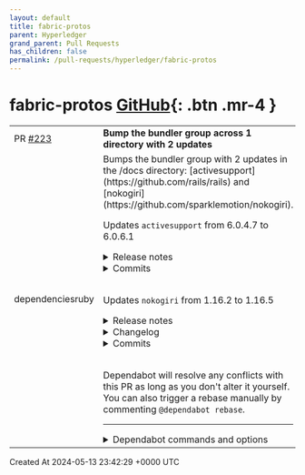 ```yaml
---
layout: default
title: fabric-protos
parent: Hyperledger
grand_parent: Pull Requests
has_children: false
permalink: /pull-requests/hyperledger/fabric-protos
---
```


# fabric-protos <span class="fs-3 right-align">[GitHub](https://github.com/hyperledger/fabric-protos){: .btn .mr-4 }</span>


<div>
    <table>
        <tr>
            <td>
                PR <a href="https://github.com/hyperledger/fabric-protos/pull/223" class=".btn">#223</a>
            </td>
            <td>
                <b>
                    Bump the bundler group across 1 directory with 2 updates
                </b>
            </td>
        </tr>
        <tr>
            <td>
                <span class="chip">dependencies</span><span class="chip">ruby</span>
            </td>
            <td>
                Bumps the bundler group with 2 updates in the /docs directory: [activesupport](https://github.com/rails/rails) and [nokogiri](https://github.com/sparklemotion/nokogiri).

Updates `activesupport` from 6.0.4.7 to 6.0.6.1
<details>
<summary>Release notes</summary>
<p><em>Sourced from <a href="https://github.com/rails/rails/releases">activesupport's releases</a>.</em></p>
<blockquote>
<h2>v6.0.6.1</h2>
<h2>Active Support</h2>
<ul>
<li>No changes.</li>
</ul>
<h2>Active Model</h2>
<ul>
<li>No changes.</li>
</ul>
<h2>Active Record</h2>
<ul>
<li>
<p>Make <code>sanitize_as_sql_comment</code> more strict</p>
<p>Though this method was likely never meant to take user input, it was
attempting sanitization. That sanitization could be bypassed with
carefully crafted input.</p>
<p>This commit makes the sanitization more robust by replacing any
occurrances of &quot;/<em>&quot; or &quot;</em>/&quot; with &quot;/ <em>&quot; or &quot;</em> /&quot;. It also performs a
first pass to remove one surrounding comment to avoid compatibility
issues for users relying on the existing removal.</p>
<p>This also clarifies in the documentation of annotate that it should not
be provided user input.</p>
<p>[CVE-2023-22794]</p>
</li>
</ul>
<h2>Action View</h2>
<ul>
<li>No changes.</li>
</ul>
<h2>Action Pack</h2>
<ul>
<li>No changes.</li>
</ul>
<h2>Active Job</h2>
<ul>
<li>No changes.</li>
</ul>
<!-- raw HTML omitted -->
</blockquote>
<p>... (truncated)</p>
</details>
<details>
<summary>Commits</summary>
<ul>
<li><a href="https://github.com/rails/rails/commit/28bb76d3efc39b2ef663dfe2346f7c2621343cd6"><code>28bb76d</code></a> Version 6.0.6.1</li>
<li><a href="https://github.com/rails/rails/commit/91cf62e7b43c33ae6263adf3d7563da9b68ff21d"><code>91cf62e</code></a> Version 6.0.6</li>
<li><a href="https://github.com/rails/rails/commit/c7d64e91b65d3633146e37c65ad5211352d60a69"><code>c7d64e9</code></a> Preparing for 6.0.5.1 release</li>
<li><a href="https://github.com/rails/rails/commit/c177e45858ebecbdb0782b6f25e538054794277b"><code>c177e45</code></a> updating version and changelog</li>
<li><a href="https://github.com/rails/rails/commit/433115554d3ea0b4dab9df99548c47707cadb20d"><code>4331155</code></a> Preparing for 6.0.5 release</li>
<li><a href="https://github.com/rails/rails/commit/1b5df893d82a27da907e9b8b75deff13179d1df3"><code>1b5df89</code></a> Merge pull request <a href="https://redirect.github.com/rails/rails/issues/45027">#45027</a> from rails/fix-tag-helper-regression</li>
<li><a href="https://github.com/rails/rails/commit/23f8485dced9be73877ae98a6554c7d34156866b"><code>23f8485</code></a> Merge branch '6-0-sec' into 6-0-stable</li>
<li><a href="https://github.com/rails/rails/commit/27a5ec76eed1e5d0bc5649b0e92097267c0b4338"><code>27a5ec7</code></a> Preparing for 6.0.4.8 release</li>
<li><a href="https://github.com/rails/rails/commit/636ee650d4a4edfca8ab6f2e982b543951976a59"><code>636ee65</code></a> updating changelog for release</li>
<li><a href="https://github.com/rails/rails/commit/36a6dad07d572a0098c29d6d96a226638a7caa38"><code>36a6dad</code></a> Fix and add protections for XSS in names.</li>
<li>Additional commits viewable in <a href="https://github.com/rails/rails/compare/v6.0.4.7...v6.0.6.1">compare view</a></li>
</ul>
</details>
<br />

Updates `nokogiri` from 1.16.2 to 1.16.5
<details>
<summary>Release notes</summary>
<p><em>Sourced from <a href="https://github.com/sparklemotion/nokogiri/releases">nokogiri's releases</a>.</em></p>
<blockquote>
<h2>v1.16.5 / 2024-05-13</h2>
<h3>Security</h3>
<ul>
<li>[CRuby] Vendored libxml2 is updated to address CVE-2024-34459. See <a href="https://github.com/sparklemotion/nokogiri/security/advisories/GHSA-r95h-9x8f-r3f7">GHSA-r95h-9x8f-r3f7</a> for more information.</li>
</ul>
<h3>Dependencies</h3>
<ul>
<li>[CRuby] Vendored libxml2 is updated to <a href="https://gitlab.gnome.org/GNOME/libxml2/-/releases/v2.12.7">v2.12.7</a> from v2.12.6. (<a href="https://github.com/flavorjones"><code>@​flavorjones</code></a>)</li>
</ul>
<hr />
<p>sha256 checksums:</p>
<pre><code>af0f44fa3e664dfb2aa10de8b551447d720c1e8d1f0aa3f35783dcc43e40a874  nokogiri-1.16.5-aarch64-linux.gem
23dc2357b26409a5c33b7e32a82902f0e9995305420f16d1a03ab3ea1a482fec  nokogiri-1.16.5-arm-linux.gem
950d037530edb49f75ad35de0b8038b970a7dda57e2b6326895b0e49fadf6214  nokogiri-1.16.5-arm64-darwin.gem
b7aefc94370c62476b8528e8d8abb6160203abd84a1f4eceda8f1aa8974d9989  nokogiri-1.16.5-java.gem
ec2167160df8fec3137bf95d574ed80ebc1d002bb3b281546b60b4aa9002466e  nokogiri-1.16.5-x64-mingw-ucrt.gem
6984200491fac69974005ecfa2de129d61843d345eafa5d6f58e8b908d1cf107  nokogiri-1.16.5-x64-mingw32.gem
abdc389ab1ec6604492da16bd9d06ad746fdb6bd6a1bd274c400d61ffcadb3c4  nokogiri-1.16.5-x86-linux.gem
63d24981345856f2baf7f4089870a62d3042fb8d3021b280fb04fc052532e3c4  nokogiri-1.16.5-x86-mingw32.gem
71b5f54e378c433d13df67c3b71acc4716129da62402d8181f310c4216a63279  nokogiri-1.16.5-x86_64-darwin.gem
0ca238da870066bed2f7837af6f35791bb9b76c4c5638999c46aac44818a6a97  nokogiri-1.16.5-x86_64-linux.gem
ec36162c68984fa0a90a5c4ae7ab7759460639e716cc1ce75f34c3cb54158ad2  nokogiri-1.16.5.gem
</code></pre>
<h2>v1.16.4 / 2024-04-10</h2>
<h3>Dependencies</h3>
<ul>
<li>[CRuby] Vendored zlib in the precompiled native gems is updated to <a href="https://zlib.net/ChangeLog.txt">v1.3.1</a> from v1.3. Nokogiri is not affected by the minizip CVE patched in this version, but this update may satisfy some security scanners. Related, see <a href="https://github.com/sparklemotion/nokogiri/discussions/3168">this discussion</a> about removing the compression libraries altogether in a future version of Nokogiri.</li>
</ul>
<hr />
<p>sha256 checksums:</p>
<pre><code>bdb1dc4378ebcf3ade8f440c7df68f6d76946a1a96c4823a2b4c53c01a320cd5  nokogiri-1.16.4-aarch64-linux.gem
0c994b9996d5576eddcc3201a94ef2bff6fc3627c4ae4d2708b0ec9b9743ec6a  nokogiri-1.16.4-arm-linux.gem
8e86abb64c93c06d3c588042a0e757279e8f1dc88b5210a00be892a9a7a27196  nokogiri-1.16.4-arm64-darwin.gem
bf84fa28be4943692bd64772186e0832fb1061f80714ccb93e111e9d72b1cadc  nokogiri-1.16.4-java.gem
a46808467c1f63a2031e1ca0715cd5336bb4ec759e9c0e2f4c951c1cc30994ae  nokogiri-1.16.4-x64-mingw-ucrt.gem
4cdf64bc5e9443ec3e0b595347ecc8affe21968d9ae934c0825d26630ef96468  nokogiri-1.16.4-x64-mingw32.gem
d86d21bae47dd9f6f5223055e45d33fae08b0b89aad94cbc0ece4f4274fa7af5  nokogiri-1.16.4-x86-linux.gem
d488b872884844686780fda7cf5da44ee884d32faa713a55aeb4736d76718168  nokogiri-1.16.4-x86-mingw32.gem
a896e52a56951ffb0e6a9279afbf485d683e357a053d27f4cfcb2a73b0824628  nokogiri-1.16.4-x86_64-darwin.gem
92ff4f09910255fec84b3bc4c4b182e94cada3ed12b9f7a6ea058e0af186fb31  nokogiri-1.16.4-x86_64-linux.gem
&lt;/tr&gt;&lt;/table&gt; 
</code></pre>
</blockquote>
<p>... (truncated)</p>
</details>
<details>
<summary>Changelog</summary>
<p><em>Sourced from <a href="https://github.com/sparklemotion/nokogiri/blob/main/CHANGELOG.md">nokogiri's changelog</a>.</em></p>
<blockquote>
<h2>v1.16.5</h2>
<h3>Security</h3>
<ul>
<li>[CRuby] Vendored libxml2 is updated to address CVE-2024-34459. See <a href="https://github.com/sparklemotion/nokogiri/security/advisories/GHSA-r95h-9x8f-r3f7">GHSA-r95h-9x8f-r3f7</a> for more information.</li>
</ul>
<h3>Dependencies</h3>
<ul>
<li>[CRuby] Vendored libxml2 is updated to <a href="https://gitlab.gnome.org/GNOME/libxml2/-/releases/v2.12.7">v2.12.7</a> from v2.12.6. (<a href="https://github.com/flavorjones"><code>@​flavorjones</code></a>)</li>
</ul>
<h2>v1.16.4 / 2024-04-10</h2>
<h3>Dependencies</h3>
<ul>
<li>[CRuby] Vendored zlib in the precompiled native gems is updated to <a href="https://zlib.net/ChangeLog.txt">v1.3.1</a> from v1.3. Nokogiri is not affected by the minizip CVE patched in this version, but this update may satisfy some security scanners. Related, see <a href="https://github.com/sparklemotion/nokogiri/discussions/3168">this discussion</a> about removing the compression libraries altogether in a future version of Nokogiri.</li>
</ul>
<h2>v1.16.3 / 2024-03-15</h2>
<h3>Dependencies</h3>
<ul>
<li>[CRuby] Vendored libxml2 is updated to <a href="https://gitlab.gnome.org/GNOME/libxml2/-/releases/v2.12.6">v2.12.6</a> from v2.12.5. (<a href="https://github.com/flavorjones"><code>@​flavorjones</code></a>)</li>
</ul>
<h3>Changed</h3>
<ul>
<li>[CRuby] <code>XML::Reader</code> sets the <code>@encoding</code> instance variable during reading if it is not passed into the initializer. Previously, it would remain <code>nil</code>. The behavior of <code>Reader#encoding</code> has not changed. This works around changes to how libxml2 reports the encoding used in v2.12.6.</li>
</ul>
</blockquote>
</details>
<details>
<summary>Commits</summary>
<ul>
<li><a href="https://github.com/sparklemotion/nokogiri/commit/cd70bd3dc9e0dc15b04b42d67b639eb5804e77d5"><code>cd70bd3</code></a> version bump to v1.16.5</li>
<li><a href="https://github.com/sparklemotion/nokogiri/commit/afc36de553085b6b397b23a0c09a2449655a3a47"><code>afc36de</code></a> dep: update vendored libxml2 to v2.12.7 (<a href="https://redirect.github.com/sparklemotion/nokogiri/issues/3191">#3191</a>)</li>
<li><a href="https://github.com/sparklemotion/nokogiri/commit/41b4f0846d2c264b48ef93ecd034dd230ab8125a"><code>41b4f08</code></a> ci: add arm64-darwin coverage using macos-14</li>
<li><a href="https://github.com/sparklemotion/nokogiri/commit/67b9e863a67164ae6ffbe5ed4cc482267db7c436"><code>67b9e86</code></a> dep: update libxml2 to v2.12.7</li>
<li><a href="https://github.com/sparklemotion/nokogiri/commit/17c0362082341208bf9aadb61939e4de74005b44"><code>17c0362</code></a> version bump to v1.16.4</li>
<li><a href="https://github.com/sparklemotion/nokogiri/commit/1c329e9c09148155624b52ffe630cc1b01d6787f"><code>1c329e9</code></a> dep: update to zlib 1.3.1 (v1.16.x) (<a href="https://redirect.github.com/sparklemotion/nokogiri/issues/3175">#3175</a>)</li>
<li><a href="https://github.com/sparklemotion/nokogiri/commit/edeac07bb21b3f00c2a6aaf27806ce9d0871a08d"><code>edeac07</code></a> dep: update to zlib 1.3.1</li>
<li><a href="https://github.com/sparklemotion/nokogiri/commit/80fb6085c069e053457ed6f6325ac032f2b029fe"><code>80fb608</code></a> version bump to v1.16.3</li>
<li><a href="https://github.com/sparklemotion/nokogiri/commit/710bd96d70f39baadd0405cf0f3c0c42805019af"><code>710bd96</code></a> dep: update libxml 2.12.6 (branch v1.16.x) (<a href="https://redirect.github.com/sparklemotion/nokogiri/issues/3151">#3151</a>)</li>
<li><a href="https://github.com/sparklemotion/nokogiri/commit/461a96ea163b144ea2898d088efe65fce311d5be"><code>461a96e</code></a> fix: Reader#read sets <a href="https://github.com/encoding"><code>@​encoding</code></a> if it is unset</li>
<li>Additional commits viewable in <a href="https://github.com/sparklemotion/nokogiri/compare/v1.16.2...v1.16.5">compare view</a></li>
</ul>
</details>
<br />


Dependabot will resolve any conflicts with this PR as long as you don't alter it yourself. You can also trigger a rebase manually by commenting `@dependabot rebase`.

[//]: # (dependabot-automerge-start)
[//]: # (dependabot-automerge-end)

---

<details>
<summary>Dependabot commands and options</summary>
<br />

You can trigger Dependabot actions by commenting on this PR:
- `@dependabot rebase` will rebase this PR
- `@dependabot recreate` will recreate this PR, overwriting any edits that have been made to it
- `@dependabot merge` will merge this PR after your CI passes on it
- `@dependabot squash and merge` will squash and merge this PR after your CI passes on it
- `@dependabot cancel merge` will cancel a previously requested merge and block automerging
- `@dependabot reopen` will reopen this PR if it is closed
- `@dependabot close` will close this PR and stop Dependabot recreating it. You can achieve the same result by closing it manually
- `@dependabot show <dependency name> ignore conditions` will show all of the ignore conditions of the specified dependency
- `@dependabot ignore <dependency name> major version` will close this group update PR and stop Dependabot creating any more for the specific dependency's major version (unless you unignore this specific dependency's major version or upgrade to it yourself)
- `@dependabot ignore <dependency name> minor version` will close this group update PR and stop Dependabot creating any more for the specific dependency's minor version (unless you unignore this specific dependency's minor version or upgrade to it yourself)
- `@dependabot ignore <dependency name>` will close this group update PR and stop Dependabot creating any more for the specific dependency (unless you unignore this specific dependency or upgrade to it yourself)
- `@dependabot unignore <dependency name>` will remove all of the ignore conditions of the specified dependency
- `@dependabot unignore <dependency name> <ignore condition>` will remove the ignore condition of the specified dependency and ignore conditions
You can disable automated security fix PRs for this repo from the [Security Alerts page](https://github.com/hyperledger/fabric-protos/network/alerts).

</details>
            </td>
        </tr>
    </table>
    <div class="right-align">
        Created At 2024-05-13 23:42:29 +0000 UTC
    </div>
</div>

